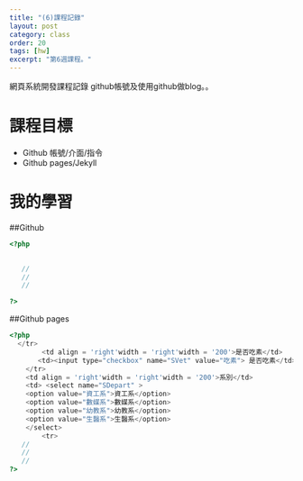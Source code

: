```yaml
---
title: "(6)課程記錄"
layout: post
category: class
order: 20
tags: [hw]
excerpt: "第6週課程。"
---
```

網頁系統開發課程記錄
github帳號及使用github做blog。。

# 課程目標
- Github 帳號/介面/指令
- Github pages/Jekyll

# 我的學習

##Github




```php
<?php

   
   //
   //
   //

?>
```
##Github pages


```php
<?php
  </tr>
        <td align = 'right'width = 'right'width = '200'>是否吃素</td>
       <td><input type="checkbox" name="SVet" value="吃素"> 是否吃素</td>
    </tr>
    <td align = 'right'width = 'right'width = '200'>系別</td>
    <td> <select name="SDepart" >
    <option value="資工系">資工系</option>
    <option value="數媒系">數媒系</option>
    <option value="幼教系">幼教系</option>
    <option value="生醫系">生醫系</option>
    </select>
        <tr>
   //
   //
   //
?>
```


[1]: https://github.com/        "GitHub"
[2]: https://pages.github.com/  "GitHub Pages"
[3]: https://jekyllrb.com/      "Jekyll"
[4]: http://markdown.tw         "Markdown文件"
[5]: http://dillinger.io/       "Dillinger"









